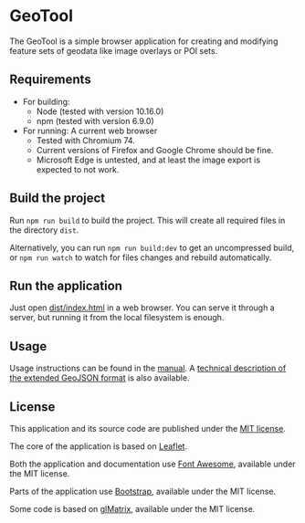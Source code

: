 # GeoTool

The GeoTool is a simple browser application for creating and modifying feature sets of geodata
like image overlays or POI sets.

## Requirements

* For building:
  * Node (tested with version 10.16.0)
  * npm (tested with version 6.9.0)
* For running: A current web browser
  * Tested with Chromium 74.
  * Current versions of Firefox and Google Chrome should be fine.
  * Microsoft Edge is untested, and at least the image export is expected to not work.

## Build the project

Run `npm run build` to build the project. This will create all required files in the directory `dist`.

Alternatively, you can run `npm run build:dev` to get an uncompressed build, or `npm run watch` to
watch for files changes and rebuild automatically.

## Run the application

Just open [dist/index.html](dist/index.html) in a web browser. You can serve it through a server, but
running it from the local filesystem is enough.

## Usage

Usage instructions can be found in the [manual](docs/MANUAL.md).
A [technical description of the extended GeoJSON format](docs/geojson.md) is also available. 

## License

This application and its source code are published under the [MIT license](LICENSE).

The core of the application is based on [Leaflet](https://github.com/Leaflet/Leaflet).

Both the application and documentation use [Font Awesome](https://github.com/FortAwesome/Font-Awesome),
available under the MIT license.

Parts of the application use [Bootstrap](https://getbootstrap.com), available under the MIT license.

Some code is based on [glMatrix](https://github.com/toji/gl-matrix), available under the MIT license.
